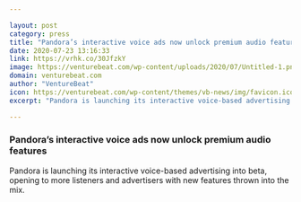 ```yaml
---

layout: post
category: press
title: "Pandora’s interactive voice ads now unlock premium audio features"
date: 2020-07-23 13:16:33
link: https://vrhk.co/30JfzkY
image: https://venturebeat.com/wp-content/uploads/2020/07/Untitled-1.png?w=1200&strip=all
domain: venturebeat.com
author: "VentureBeat"
icon: https://venturebeat.com/wp-content/themes/vb-news/img/favicon.ico
excerpt: "Pandora is launching its interactive voice-based advertising into beta, opening to more listeners and advertisers with new features thrown into the mix."

---
```


### Pandora’s interactive voice ads now unlock premium audio features

Pandora is launching its interactive voice-based advertising into beta, opening to more listeners and advertisers with new features thrown into the mix.
